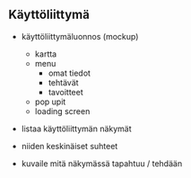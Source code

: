 ## Käyttöliittymä

* käyttöliittymäluonnos (mockup)
  - kartta
  - menu
    - omat tiedot 
    - tehtävät
    - tavoitteet
  - pop upit
  - loading screen
  
* listaa käyttöliittymän näkymät
* niiden keskinäiset suhteet
* kuvaile mitä näkymässä tapahtuu / tehdään
